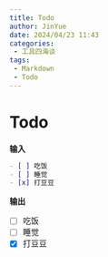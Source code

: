 ```yaml
---
title: Todo
author: JinYue
date: 2024/04/23 11:43
categories:
 - 工具四海谈
tags:
 - Markdown
 - Todo
---
```


# Todo

**输入**

```markdown
- [ ] 吃饭
- [ ] 睡觉
- [x] 打豆豆
```

**输出**

- [ ] 吃饭
- [ ] 睡觉
- [x] 打豆豆
